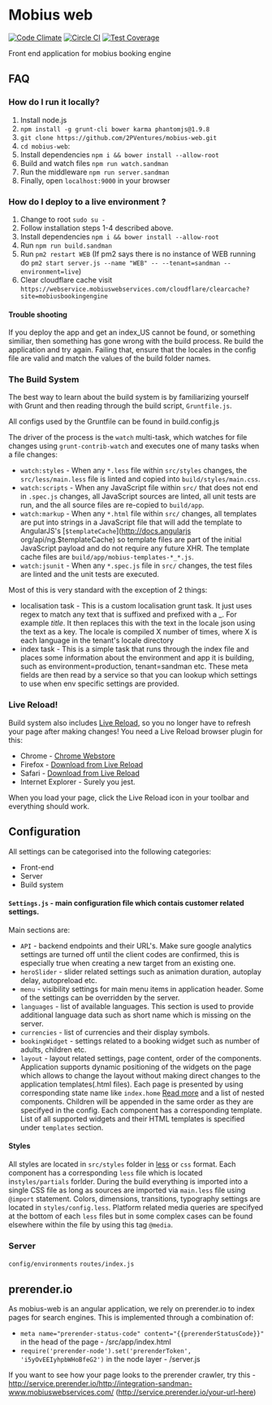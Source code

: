 # Mobius web

[![Code Climate](https://codeclimate.com/repos/55a13cd2e30ba0458a00384f/badges/fda5b4afe8ad006ed0fe/gpa.svg)](https://codeclimate.com/repos/55a13cd2e30ba0458a00384f/feed)
[![Circle CI](https://circleci.com/gh/2PVentures/mobius-web/tree/master.svg?style=shield&circle-token=c747f87a995b02c9d999cee050e74265a98745e4)](https://circleci.com/gh/2PVentures/mobius-web/tree/master)
[![Test Coverage](https://codeclimate.com/repos/55a13cd2e30ba0458a00384f/badges/fda5b4afe8ad006ed0fe/coverage.svg)](https://codeclimate.com/repos/55a13cd2e30ba0458a00384f/coverage)

Front end application for mobius booking engine

## FAQ

### How do I run it locally?

1. Install node.js
2. `npm install -g grunt-cli bower karma phantomjs@1.9.8`
3. `git clone https://github.com/2PVentures/mobius-web.git`
4. `cd mobius-web`:
5. Install dependencies `npm i && bower install --allow-root`
6. Build and watch files `npm run watch.sandman`
7. Run the middleware `npm run server.sandman`
8. Finally, open `localhost:9000` in your browser

### How do I deploy to a live environment ?
1. Change to root `sudo su -`
2. Follow installation steps 1-4 described above.
3. Install dependencies `npm i && bower install --allow-root`
4. Run `npm run build.sandman` 
5. Run `pm2 restart WEB` (If pm2 says there is no instance of WEB running do `pm2 start server.js --name "WEB" -- --tenant=sandman --environment=live`)
6. Clear cloudflare cache visit `https://webservice.mobiuswebservices.com/cloudflare/clearcache?site=mobiusbookingengine`

#### Trouble shooting ####
If you deploy the app and get an index_US cannot be found, or something
similiar, then something has gone wrong with the build process. Re build
the application and try again. Failing that, ensure that the locales in the 
config file are valid and match the values of the build folder names.

### The Build System

The best way to learn about the build system is by familiarizing yourself with
Grunt and then reading through the build script,
`Gruntfile.js`.

All configs used by the Gruntfile can be found in build.config.js

The driver of the process is the `watch` multi-task, which watches for file
changes using `grunt-contrib-watch` and executes one of many tasks when a file
changes:

* `watch:styles` - When any `*.less` file within `src/styles` changes, the
  `src/less/main.less` file is linted and copied into
  `build/styles/main.css`.
* `watch:scripts` - When any JavaScript file within `src/` that does not end in
  `.spec.js` changes, all JavaScript sources are linted, all unit tests are run, and the all source files are re-copied to `build/app`.
* `watch:markup` - When any `*.html` file within `src/` changes, all templates are put into strings in a JavaScript file that will add the template to AngularJS's [`$templateCache`](http://docs.angularjs org/api/ng.$templateCache) so template files are part of the initial JavaScript payload and do not require any future XHR.  The template cache files are  `build/app/mobius-templates-*_*.js`.
* `watch:jsunit` - When any `*.spec.js` file in `src/` changes, the test files are linted and the unit tests are executed.

Most of this is very standard with the exception of 2 things:
  * localisation task - This is a custom localisation grunt task. It just uses
   regex to match any text that is suffixed and prefixed with a _. For example
   _title_. It then replaces this with the text in the locale json using the text
   as a key. The locale is compiled X number of times, where X is each language
   in the tenant's locale directory
   * index task - This is a simple task that runs through the index file and
   places some information about the environment and app it is building, such
   as environment=production, tenant=sandman etc. These meta fields are then
   read by a service so that you can lookup which settings to use when env
   specific settings are provided.

### Live Reload!

Build system also includes [Live Reload](http://livereload.com/), so you no
longer have to refresh your page after making changes! You need a Live Reload
browser plugin for this:

- Chrome - [Chrome Webstore](https://chrome.google.com/webstore/detail/livereload/jnihajbhpnppcggbcgedagnkighmdlei)
- Firefox - [Download from Live Reload](http://download.livereload.com/2.0.8/LiveReload-2.0.8.xpi)
- Safari - [Download from Live Reload](http://download.livereload.com/2.0.9/LiveReload-2.0.9.safariextz)
- Internet Explorer - Surely you jest.

When you load your page, click the Live Reload icon in your toolbar and
everything should work.

## Configuration
All settings can be categorised into the following categories:

- Front-end
- Server
- Build system

#### `Settings.js` - main configuration file which contais customer related settings.
Main sections are:
- `API` - backend endpoints and their URL's. Make sure google analytics settings are turned off until the client codes are confirmed, this is especially true when creating a new target from an existing one.
- `heroSlider` - slider related settings such as animation duration, autoplay delay, autopreload etc.
- `menu` - visibility settings for  main menu items in application header. Some of the settings can be overridden by the server.
- `languages` - list of available languages.  This section is used to provide additional language data such as short name which is missing on the server.
- `currencies` - list of currencies and their display symbols.
- `bookingWidget` - settings related to a booking widget such as number of adults, children etc.
- `layout` - layout related settings, page content, order of the components. Application supports dynamic positioning of the widgets on the page which allows to change the layout without making direct changes to the application templates(.html files). Each page is presented by using corresponding state name like `index.home`  [Read more](https://github.com/angular-ui/ui-router) and a list of nested components. Children will be appended in the same order as they are specifyed in the config. Each component has a corresponding template. List of all supported widgets and their HTML templates is specified under `templates` section.

#### Styles
All styles are located in `src/styles` folder in [less](http://lesscss.org/) or `css` format. Each component has a corresponding `less` file which is located in`styles/partials` forlder. During the build everything is imported into a single CSS file as long as sources are imported via `main.less` file using `@import` statement. Colors, dimensions, transitions, typography settings are located in `styles/config.less`. Platform related media queries are specifyed at the bottom of each `less` files but in some complex cases can be found elsewhere within the file by using this tag `@media`.

### Server
`config/environments`
`routes/index.js`

## prerender.io
As mobius-web is an angular application, we rely on prerender.io to index pages for search engines.
This is implemented through a combination of:
- ``` meta name="prerender-status-code" content="{{prerenderStatusCode}}" ``` in the head of the page - /src/app/index.html
- ``` require('prerender-node').set('prerenderToken', 'i5yOvEEIyhpbWHoBfeG2') ``` in the node layer - /server.js

If you want to see how your page looks to the prerender crawler, try this - http://service.prerender.io/http://integration-sandman-www.mobiuswebservices.com/
(http://service.prerender.io/your-url-here)

